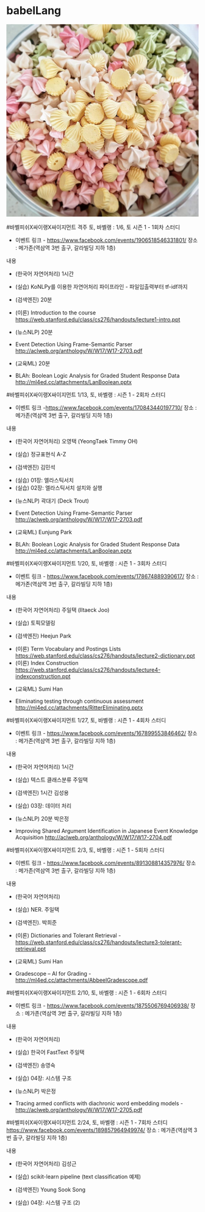 # babelLang

![babellang](./image/babellang.jpg)




#바벨피쉬X싸이랭X싸이지먼트 격주 토, 바벨랭 : 1/6, 토 시즌 1 - 1회차 스터디
* 이벤트 링크 -
https://www.facebook.com/events/1906518546331801/
장소 : 메가존(역삼역 3번 출구, 갈라빌딩 지하 1층)


내용
* (한국어 자연어처리) 1시간
- (실습) KoNLPy를 이용한 자연어처리 파이프라인 - 파일입출력부터 tf-idf까지
* (검색엔진) 20분
- (이론) Introduction to the course 
https://web.stanford.edu/class/cs276/handouts/lecture1-intro.ppt
* (뉴스NLP) 20분
- Event Detection Using Frame-Semantic Parser
http://aclweb.org/anthology/W/W17/W17-2703.pdf
* (교육ML) 20분
- BLAh: Boolean Logic Analysis for Graded Student Response Data
http://ml4ed.cc/attachments/LanBoolean.pptx



#바벨피쉬X싸이랭X싸이지먼트 1/13, 토, 바벨랭 : 시즌 1 - 2회차 스터디
* 이벤트 링크 -https://www.facebook.com/events/170843440197710/
장소 : 메가존(역삼역 3번 출구, 갈라빌딩 지하 1층)


내용
* (한국어 자연어처리) 오영택 (YeongTaek Timmy OH)
- (실습) 정규표현식 A-Z
* (검색엔진) 김민석
- (실습) 01장: 엘라스틱서치
- (실습) 02장: 엘라스틱서치 설치와 실행
* (뉴스NLP) 곽대기 (Deck Trout)
- Event Detection Using Frame-Semantic Parser
http://aclweb.org/anthology/W/W17/W17-2703.pdf
* (교육ML) Eunjung Park
- BLAh: Boolean Logic Analysis for Graded Student Response Data
http://ml4ed.cc/attachments/LanBoolean.pptx




#바벨피쉬X싸이랭X싸이지먼트 1/20, 토, 바벨랭 : 시즌 1 - 3회차 스터디
* 이벤트 링크 - https://www.facebook.com/events/178674889390617/
장소 : 메가존(역삼역 3번 출구, 갈라빌딩 지하 1층)


내용
* (한국어 자연어처리) 주일택 (Iltaeck Joo)
- (실습) 토픽모델링
* (검색엔진) Heejun Park
- (이론) Term Vocabulary and Postings Lists 
https://web.stanford.edu/class/cs276/handouts/lecture2-dictionary.ppt
- (이론) Index Construction
https://web.stanford.edu/class/cs276/handouts/lecture4-indexconstruction.ppt
* (교육ML) Sumi Han
- Eliminating testing through continuous assessment
http://ml4ed.cc/attachments/RitterEliminating.pptx


#바벨피쉬X싸이랭X싸이지먼트 1/27, 토, 바벨랭 : 시즌 1 - 4회차 스터디
* 이벤트 링크 - https://www.facebook.com/events/167899553846462/
장소 : 메가존(역삼역 3번 출구, 갈라빌딩 지하 1층)


내용
* (한국어 자연어처리) 1시간
- (실습) 텍스트 클래스분류 주일택
* (검색엔진) 1시간 김성용
- (실습) 03장: 데이터 처리
* (뉴스NLP) 20분 박은정
- Improving Shared Argument Identification in Japanese Event Knowledge Acquisition 
http://aclweb.org/anthology/W/W17/W17-2704.pdf




#바벨피쉬X싸이랭X싸이지먼트 2/3, 토, 바벨랭 : 시즌 1 - 5회차 스터디
* 이벤트 링크 -
https://www.facebook.com/events/891308814357976/
장소 : 메가존(역삼역 3번 출구, 갈라빌딩 지하 1층)

내용

* (한국어 자연어처리)
- (실습) NER. 주일택
* (검색엔진). 박희준
- (이론) Dictionaries and Tolerant Retrieval - 
https://web.stanford.edu/class/cs276/handouts/lecture3-tolerant-retrieval.ppt
* (교육ML) Sumi Han
- Gradescope – AI for Grading - 
http://ml4ed.cc/attachments/AbbeelGradescope.pdf


#바벨피쉬X싸이랭X싸이지먼트 2/10, 토, 바벨랭 : 시즌 1 - 6회차 스터디
* 이벤트 링크 -
https://www.facebook.com/events/1875506769406938/
장소 : 메가존(역삼역 3번 출구, 갈라빌딩 지하 1층)


내용
* (한국어 자연어처리)
- (실습) 한국어 FastText 주일택
* (검색엔진) 송영숙
- (실습) 04장: 시스템 구조
* (뉴스NLP) 박은정
- Tracing armed conflicts with diachronic word embedding models - 
http://aclweb.org/anthology/W/W17/W17-2705.pdf



#바벨피쉬X싸이랭X싸이지먼트 2/24, 토, 바벨랭 : 시즌 1 - 7회차 스터디 
https://www.facebook.com/events/189857964949974/
장소 : 메가존(역삼역 3번 출구, 갈라빌딩 지하 1층)


내용

* (한국어 자연어처리) 김성근
- (실습) scikit-learn pipeline (text classification 예제)

* (검색엔진) Young Sook Song
- (실습) 04장: 시스템 구조 (2)
